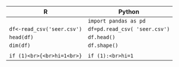 

|R|Python |
|--|--|
| | ```import pandas as pd```|
| ```df<-read_csv('seer.csv')```| ```df=pd.read_csv( 'seer.csv')```  |
| ```head(df)```| ```df.head()``` |
| ```dim(df)```| ```df.shape()``` |
||
|  ```if (1)<br>{<br>hi=1<br>}``` | ```if (1):<br>hi=1``` |

